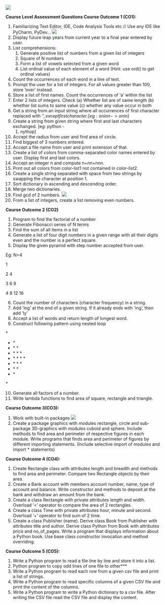 

![](Aspose.Words.f857609c-2b05-45d2-8bb6-add55f678ed3.001.png)

**Course Level Assessment Questions  Course Outcome 1 (CO1):**  

1. Familiarizing Text Editor, IDE, Code Analysis Tools etc // Use any IDE like PyCharm, PyDev… ![](Aspose.Words.f857609c-2b05-45d2-8bb6-add55f678ed3.002.png)
1. Display future leap years from current year to a final year entered by user. 
1. List comprehensions: 
   1) Generate positive list of numbers from a given list of integers 
   1) Square of N numbers 
   1) Form a list of vowels selected from a given word 
   1) List ordinal value of each element of a word (Hint: use ord() to get ordinal values) 
1. Count the occurrences of each word in a line of text. 
1. Prompt the user for a list of integers. For all values greater than 100, store ‘over’ instead. 
1. Store a list of first names. Count the occurrences of ‘a’ within the list 
1. Enter 2 lists of integers. Check (a) Whether list are of same length (b) whether list sums to same value (c) whether any value occur in both 
1. Get a string from an input string where all occurrences of first character replaced with ‘$’, except first character. [eg: onion -> oni$n] 
1. Create a string from given string where first and last characters exchanged.   [eg: python -
   1. nythop] 
1. Accept the radius from user and find area of circle.  
1. Find biggest of 3 numbers entered.  
1. Accept a file name from user and print extension of that.  
1. Create  a  list  of  colors  from  comma-separated  color  names  entered  by  user.  Display first and last colors.  
1. Accept an integer n and compute n+nn+nnn. 
1. Print out all colors from color-list1 not contained in color-list2. 
1. Create  a  single  string  separated  with  space  from  two  strings  by  swapping  the character at position 1. 
1. Sort dictionary in ascending and descending order. 
18. Merge two dictionaries. 
18. Find gcd of 2 numbers. ![](Aspose.Words.f857609c-2b05-45d2-8bb6-add55f678ed3.002.png)
18. From a list of integers, create a list removing even numbers. 

**Course Outcome 2 (CO2)**   

1. Program to find the factorial of a number 
1. Generate Fibonacci series of N terms 
1. Find the sum of all items in a list 
1. Generate a list of four digit numbers in a given range with all their digits even and the number is a perfect square. 
1. Display the given pyramid with step number accepted from user. 

Eg: N=4 

1 

2  4 

3  6  9 

4  8 12  16 

6. Count the number of characters (character frequency) in a string. 
6. Add ‘ing’ at the end of a given string. If it already ends with ‘ing’, then add ‘ly’ 
6. Accept a list of words and return length of longest word. 
6. Construct following pattern using nested loop 

\* 

* \* 
* \* \* 
* \* \* \* 
* \* \* \* \* 
* \* \* \* 
* \* \* 
* \* 

\* 

10. Generate all factors of a number. 
11. Write lambda functions to find area of square, rectangle and triangle. 

**Course Outcome 3(CO3):** 

1. Work with built-in packages ![](Aspose.Words.f857609c-2b05-45d2-8bb6-add55f678ed3.002.png)
1. Create a package graphics with modules rectangle, circle and sub-package 3D-graphics with modules cuboid and sphere. Include methods to find area and perimeter of respective figures in each module. Write programs that finds area and perimeter of figures by different importing statements. (Include selective import of modules and import \* statements) 

**Course Outcome 4 (CO4):**  

1. Create Rectangle class with attributes length  and breadth and methods to find area and perimeter. Compare two Rectangle objects by their area. 
1. Create a Bank account with members account number, name, type of account and balance.   Write constructor and methods to deposit at the bank and withdraw an amount from the bank. 
1. Create a class Rectangle with private attributes length and width. Overload ‘<’  operator  to compare the area of 2 rectangles. 
1. Create a class Time with private attributes hour, minute and second. Overload ‘+’ operator to find sum of 2 time. 
5. Create a class Publisher (name). Derive class Book from Publisher with attributes title  and author. Derive class Python from Book with attributes price and no\_of\_pages. Write   a program that displays information about a Python book. Use base class constructor invocation and method overriding. 

**Course Outcome 5 (CO5):**  

1. Write a Python program to read a file line by line and store it into a list. 
1. Python program to copy odd lines of one file to other*** 
1. Write a Python program to read each row from a given csv file and print a list of strings. 
1. Write a Python program to read specific columns of a given CSV file and print the content of the columns. 
1. Write a Python program to write a Python dictionary to a csv file. After writing the CSV file read the CSV file and display the content. 

